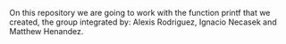 On this repository we are going to work with the function printf that we created, the group integrated by: Alexis Rodriguez, Ignacio Necasek and Matthew Henandez.
